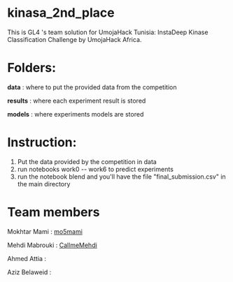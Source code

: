 # kinasa_2nd_place
This is GL4 's team solution for UmojaHack Tunisia: InstaDeep Kinase Classification Challenge by UmojaHack Africa.

# Folders:
**data** : where to put the provided data from the competition

**results** : where each experiment result is stored

**models** : where experiments models are stored

# Instruction:
1. Put the data provided by the competition in data
2. run notebooks work0 -- work6 to predict experiments
3. run the notebook blend and you'll have the file "final_submission.csv" in the main directory

# Team members
Mokhtar Mami : [mo5mami](https://github.com/Mo5mami)

Mehdi Mabrouki : [CallmeMehdi](https://github.com/CallmeMehdi)

Ahmed Attia : 

Aziz Belaweid : 


